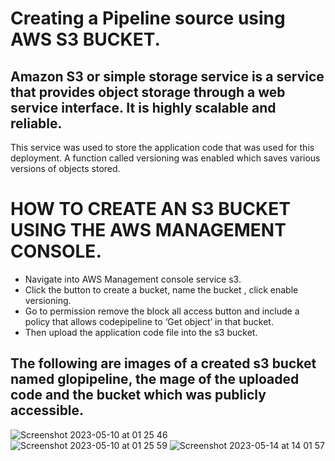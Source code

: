 
# Creating a Pipeline source using AWS S3 BUCKET.

## Amazon S3 or simple storage service is a service that provides object storage through a web service interface. It is highly scalable and reliable. 
This service was used to store the application code that was used for this deployment. A function called versioning was enabled which saves various versions of objects stored.

# HOW TO CREATE AN S3 BUCKET USING THE AWS MANAGEMENT CONSOLE.
* Navigate into AWS Management console  service s3.
* Click the button to create a bucket, name the bucket , click enable versioning.
* Go to permission remove the block all access button and include a policy that allows codepipeline to ‘Get object’ in that bucket.
* Then upload the application code file into the s3 bucket.

## The following are images of a created s3 bucket named glopipeline, the mage of the uploaded code and the bucket which was publicly accessible.


![Screenshot 2023-05-10 at 01 25 46](https://github.com/Egal212/DEVOPS-PROJECTS1.0/assets/114033502/f8cf1c37-16f0-4e34-bfb6-7c82c5d3bf1f)
![Screenshot 2023-05-10 at 01 25 59](https://github.com/Egal212/DEVOPS-PROJECTS1.0/assets/114033502/f5dd3f83-7108-4d20-83b7-19a2a4bc5729)
![Screenshot 2023-05-14 at 14 01 57](https://github.com/Egal212/DEVOPS-PROJECTS1.0/assets/114033502/65a05cbb-1271-46e4-b640-bd2910aa65c7)
